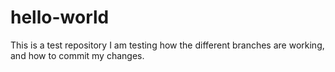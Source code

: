 # hello-world
This is a test repository
I am testing how the different branches are working, and how to commit my changes.
